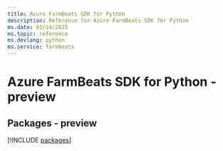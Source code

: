 ```yaml
---
title: Azure FarmBeats SDK for Python
description: Reference for Azure FarmBeats SDK for Python
ms.date: 03/14/2025
ms.topic: reference
ms.devlang: python
ms.service: farmbeats
---
```

# Azure FarmBeats SDK for Python - preview
## Packages - preview
[!INCLUDE [packages](farmbeats-index.md)]
